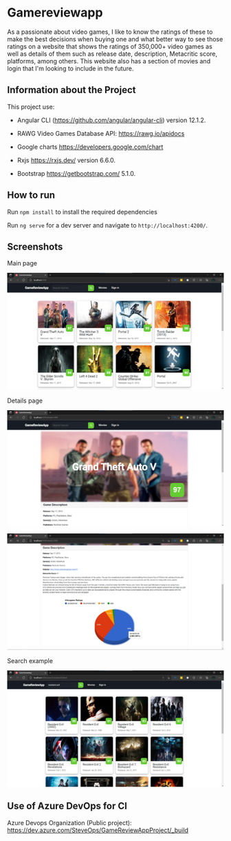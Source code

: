 # Gamereviewapp

As a passionate about video games, I like to know the ratings of these to make the best decisions when buying one and what better way to see those ratings on a website that shows the ratings of 350,000+ video games as well as details of them such as release date, description, Metacritic score, platforms, among others. This website also has a section of movies and login that I'm looking to include in the future.


## Information about the Project
This project use:

- Angular CLI (https://github.com/angular/angular-cli) version 12.1.2.

- RAWG Video Games Database API: https://rawg.io/apidocs

- Google charts https://developers.google.com/chart

- Rxjs https://rxjs.dev/ version 6.6.0. 

- Bootstrap https://getbootstrap.com/ 5.1.0.


## How to run

Run `npm install` to install the required dependencies

Run `ng serve` for a dev server and navigate to `http://localhost:4200/`.


## Screenshots

Main page

![Main page](src/assets/screenshots/main-page.jpg)

Details page

![details](src/assets/screenshots/details1.jpg)

![details](src/assets/screenshots/details2.jpg)

Search example

![details](src/assets/screenshots/search.jpg)


## Use of Azure DevOps for CI

Azure Devops Organization (Public project): https://dev.azure.com/SteveOps/GameReviewAppProject/_build

